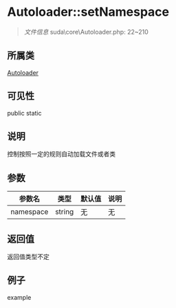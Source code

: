 # Autoloader::setNamespace

> *文件信息* suda\core\Autoloader.php: 22~210
## 所属类 

[Autoloader](../Autoloader.md)

## 可见性

  public  static
## 说明

控制按照一定的规则自动加载文件或者类

## 参数

| 参数名 | 类型 | 默认值 | 说明 |
|--------|-----|-------|-------|
| namespace |  string | 无 | 无 |

## 返回值
返回值类型不定

## 例子

example